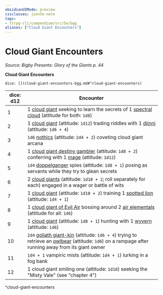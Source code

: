 ```yaml
---
obsidianUIMode: preview
cssclasses: json5e-note
tags:
- ttrpg-cli/compendium/src/5e/bgg
aliases: ["Cloud Giant Encounters"]
---
```

# Cloud Giant Encounters
*Source: Bigby Presents: Glory of the Giants p. 44* 

**Cloud Giant Encounters**

`dice: [](cloud-giant-encounters-bgg.md#^cloud-giant-encounters)`

| dice: d12 | Encounter |
|-----------|-----------|
| 1 | 1 [cloud giant](2-Mechanics/CLI/bestiary/giant/cloud-giant-xmm.md) seeking to learn the secrets of 1 [spectral cloud](2-Mechanics/CLI/bestiary/undead/spectral-cloud-bgg.md) (attitude for both: `1d8`) |
| 2 | 1 [cloud giant](2-Mechanics/CLI/bestiary/giant/cloud-giant-xmm.md) (attitude: `1d12`) trading riddles with 1 [djinni](2-Mechanics/CLI/bestiary/elemental/djinni-xmm.md) (attitude: `1d6 + 4`) |
| 3 | `1d6` [nothics](2-Mechanics/CLI/bestiary/aberration/nothic-xmm.md) (attitude: `2d4 + 2`) coveting cloud giant arcana |
| 4 | 1 [cloud giant destiny gambler](2-Mechanics/CLI/bestiary/giant/cloud-giant-destiny-gambler-bgg.md) (attitude: `1d8 + 2`) conferring with 1 [mage](2-Mechanics/CLI/bestiary/humanoid/mage-xmm.md) (attitude: `1d12`) |
| 5 | `1d4` [doppelganger](2-Mechanics/CLI/bestiary/monstrosity/doppelganger-xmm.md) spies (attitude: `1d8 + 1`) posing as servants while they try to glean secrets |
| 6 | 2 [cloud giants](2-Mechanics/CLI/bestiary/giant/cloud-giant-xmm.md) (attitude: `1d10 + 2`; roll separately for each) engaged in a wager or battle of wits |
| 7 | 1 [cloud giant](2-Mechanics/CLI/bestiary/giant/cloud-giant-xmm.md) (attitude: `1d10 + 2`) training 1 [spotted lion](2-Mechanics/CLI/bestiary/beast/spotted-lion-bgg.md) (attitude: `1d4 + 1`) |
| 8 | 1 [cloud giant of Evil Air](2-Mechanics/CLI/bestiary/giant/cloud-giant-of-evil-air-bgg.md) bossing around 2 [air elementals](2-Mechanics/CLI/bestiary/elemental/air-elemental-xmm.md) (attitude for all: `1d6`) |
| 9 | 1 [cloud giant](2-Mechanics/CLI/bestiary/giant/cloud-giant-xmm.md) (attitude: `1d8 + 1`) hunting with 1 [wyvern](2-Mechanics/CLI/bestiary/dragon/wyvern-xmm.md) (attitude: `1d6`) |
| 10 | `2d4` [goliath giant-kin](2-Mechanics/CLI/bestiary/humanoid/goliath-giant-kin-bgg.md) (attitude: `1d6 + 4`) trying to retrieve an [owlbear](2-Mechanics/CLI/bestiary/monstrosity/owlbear-xmm.md) (attitude: `1d6`) on a rampage after running away from its giant owner |
| 11 | `1d4 + 1` vampiric mists (attitude: `1d4 + 1`) lurking in a fog bank |
| 12 | 1 cloud giant smiling one (attitude: `1d10`) seeking the "Misty Vale" (see "chapter 4") |
^cloud-giant-encounters